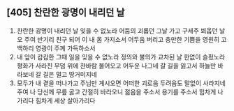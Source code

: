 ## [405] 찬란한 광명이 내리던 날

1) 찬란한 광명이 내리던 날 잊을 수 없노라 어둠의 괴롭던 그날 가고 구세주 뵈옵던 날 오 주여 반기리 친구 되어 이 내 몸 가지소서 어두움 버리고 충만한 기쁨을 영원히 고백하리 영광이 주께 가득하소서  
2) 내 앞이 캄캄한 그때 일을 잊을 수 없노라 정의와 불의가 교차된 날 한없이 슬펐노라 평화가 사라진 무덤 위에 찬바람 불어오고 어두운 나그네 갈 길을 잃고서 하늘만 바라보네 갈 길은 멀고 땅거미지네  
3) 모두가 내 곁을 떠나가고 주님만 계시오면 어떠한 괴로움 두려움도 말없이 사라지네 주여 나 당신께 무릎 굻고 간절히 바라오니 젊음을 주소서 용기를 주소서 힘차게 나가리다 힘차게 세상 살아가리다
